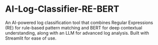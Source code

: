 # AI-Log-Classifier-RE-BERT
An AI-powered log classification tool that combines Regular Expressions (RE) for rule-based pattern matching and BERT for deep contextual understanding, along with an LLM for advanced log analysis. Built with Streamlit for ease of use.
